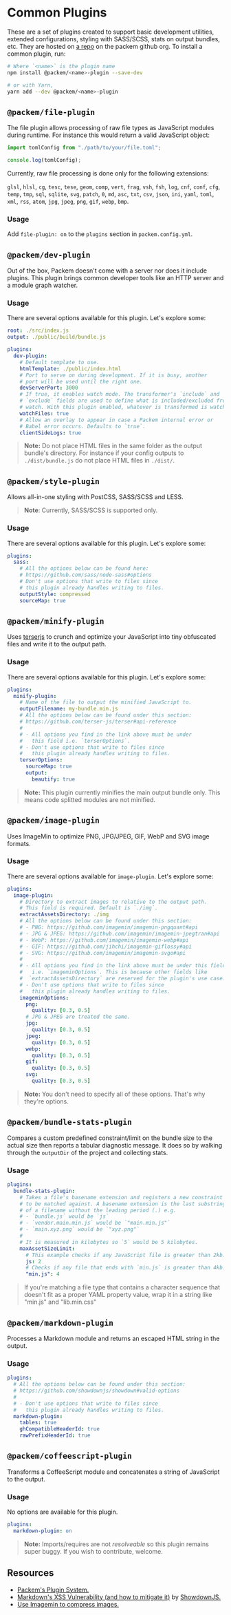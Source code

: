 # Common Plugins

These are a set of plugins created to support basic development utilities, extended configurations, styling with SASS/SCSS, stats on output bundles, etc. They are hosted on [a repo](https://github.com/packem/packem-plugins) on the packem github org. To install a common plugin, run:

```bash
# Where `<name>` is the plugin name
npm install @packem/<name>-plugin --save-dev

# or with Yarn,
yarn add --dev @packem/<name>-plugin
```

## `@packem/file-plugin`

The file plugin allows processing of raw file types as JavaScript modules during runtime. For instance this would return a valid JavaScript object:

```javascript
import tomlConfig from "./path/to/your/file.toml";

console.log(tomlConfig);
```

Currently, raw file processing is done only for the following extensions:

`glsl`, `hlsl`, `cg`, `tesc`, `tese`, `geom`, `comp`, `vert`, `frag`, `vsh`, `fsh`, `log`, `cnf`, `conf`, `cfg`, `temp`, `tmp`, `sql`, `sqlite`, `svg`, `patch`, `0`, `md`, `asc`, `txt`, `csv`, `json`, `ini`, `yaml`, `toml`, `xml`, `rss`, `atom`, `jpg`, `jpeg`, `png`, `gif`, `webp`, `bmp`.

### Usage

Add `file-plugin: on` to the `plugins` section in `packem.config.yml`.

## `@packem/dev-plugin`

Out of the box, Packem doesn't come with a server nor does it include plugins. This plugin brings common developer tools like an HTTP server and a module graph watcher.

### Usage

There are several options available for this plugin. Let's explore some:

```yaml
root: ./src/index.js
output: ./public/build/bundle.js

plugins:
  dev-plugin:
    # Default template to use.
    htmlTemplate: ./public/index.html
    # Port to serve on during development. If it is busy, another
    # port will be used until the right one.
    devServerPort: 3000
    # If true, it enables watch mode. The transformer's `include` and
    # `exclude` fields are used to define what is included/excluded from
    # watch. With this plugin enabled, whatever is transformed is watched.
    watchFiles: true
    # Allow an overlay to appear in case a Packem internal error or
    # Babel error occurs. Defaults to `true`.
    clientSideLogs: true
```

> **Note:** Do not place HTML files in the same folder as the output bundle's directory. For instance if your config outputs to `./dist/bundle.js` do not place HTML files in `./dist/`.

## `@packem/style-plugin`

Allows all-in-one styling with PostCSS, SASS/SCSS and LESS.

> **Note**: Currently, SASS/SCSS is supported only.

### Usage

There are several options available for this plugin. Let's explore some:

```yaml
plugins:
  sass:
    # All the options below can be found here:
    # https://github.com/sass/node-sass#options
    # Don't use options that write to files since
    # this plugin already handles writing to files.
    outputStyle: compressed
    sourceMap: true
```

## `@packem/minify-plugin`

Uses [terserjs](https://github.com/terser-js/terser) to crunch and optimize your JavaScript into tiny obfuscated files and write it to the output path.

### Usage

There are several options available for this plugin. Let's explore some:

```yaml
plugins:
  minify-plugin:
    # Name of the file to output the minified JavaScript to.
    outputFilename: my-bundle.min.js
    # All the options below can be found under this section:
    # https://github.com/terser-js/terser#api-reference
    #
    # - All options you find in the link above must be under
    #   this field i.e. `terserOptions`.
    # - Don't use options that write to files since
    #   this plugin already handles writing to files.
    terserOptions:
      sourceMap: true
      output:
        beautify: true
```

> **Note:** This plugin currently minifies the main output bundle only. This means code splitted modules are not minified.

## `@packem/image-plugin`

Uses ImageMin to optimize PNG, JPG/JPEG, GIF, WebP and SVG image formats.

### Usage

There are several options available for `image-plugin`. Let's explore some:

```yaml
plugins:
  image-plugin:
    # Directory to extract images to relative to the output path.
    # This field is required. Default is `./img`.
    extractAssetsDirectory: ./img
    # All the options below can be found under this section:
    # - PNG: https://github.com/imagemin/imagemin-pngquant#api
    # - JPG & JPEG: https://github.com/imagemin/imagemin-jpegtran#api
    # - WebP: https://github.com/imagemin/imagemin-webp#api
    # - GIF: https://github.com/jihchi/imagemin-giflossy#api
    # - SVG: https://github.com/imagemin/imagemin-svgo#api
    #
    # - All options you find in the link above must be under this field
    #   i.e. `imageminOptions`. This is because other fields like
    #  `extractAssetsDirectory` are reserved for the plugin's use case.
    # - Don't use options that write to files since
    #   this plugin already handles writing to files.
    imageminOptions:
      png:
        quality: [0.3, 0.5]
      # JPG & JPEG are treated the same.
      jpg:
        quality: [0.3, 0.5]
      jpeg:
        quality: [0.3, 0.5]
      webp:
        quality: [0.3, 0.5]
      gif:
        quality: [0.3, 0.5]
      svg:
        quality: [0.3, 0.5]
```

> **Note:** You don't need to specify all of these options. That's why they're options.

## `@packem/bundle-stats-plugin`

Compares a custom predefined constraint/limit on the bundle size to the actual size then reports a tabular diagnostic message. It does so by walking through the `outputDir` of the project and collecting stats.

### Usage

```yaml
plugins:
  bundle-stats-plugin:
    # Takes a file's basename extension and registers a new constraint
    # to be matched against. A basename extension is the last substring
    # of a filename without the leading period (.) e.g.
    # - `bundle.js` would be `js`
    # - `vendor.main.min.js` would be `"main.min.js"`
    # - `main.xyz.png` would be `"xyz.png"`
    #
    # It is measured in kilobytes so `5` would be 5 kilobytes.
    maxAssetSizeLimit:
      # This example checks if any JavaScript file is greater than 2kb.
      js: 2
      # Checks if any file that ends with `min.js` is greater than 4kb.
      "min.js": 4
```

> If you're matching a file type that contains a character sequence that doesn't fit as a proper YAML property value, wrap it in a string like "min.js" and "lib.min.css"

## `@packem/markdown-plugin`

Processes a Markdown module and returns an escaped HTML string in the output.

### Usage

```yaml
plugins:
  # All the options below can be found under this section:
  # https://github.com/showdownjs/showdown#valid-options
  #
  # - Don't use options that write to files since
  #   this plugin already handles writing to files.
  markdown-plugin:
    tables: true
    ghCompatibleHeaderId: true
    rawPrefixHeaderId: true
```

## `@packem/coffeescript-plugin`

Transforms a CoffeeScript module and concatenates a string of JavaScript to the output.

### Usage

No options are available for this plugin.

```yaml
plugins:
  markdown-plugin: on
```

> **Note:** Imports/requires are not _resolveable_ so this plugin remains super buggy. If you wish to contribute, welcome.

## Resources

- [Packem's Plugin System.](https://github.com/packem/packem/blob/master/docs/the-plugin-system.md)
- [Markdown's XSS Vulnerability (and how to mitigate it)](<https://github.com/showdownjs/showdown/wiki/Markdown's-XSS-Vulnerability-(and-how-to-mitigate-it)>) by [ShowdownJS.](https://github.com/showdownjs/showdown)
- [Use Imagemin to compress images.](https://web.dev/fast/use-imagemin-to-compress-images)
